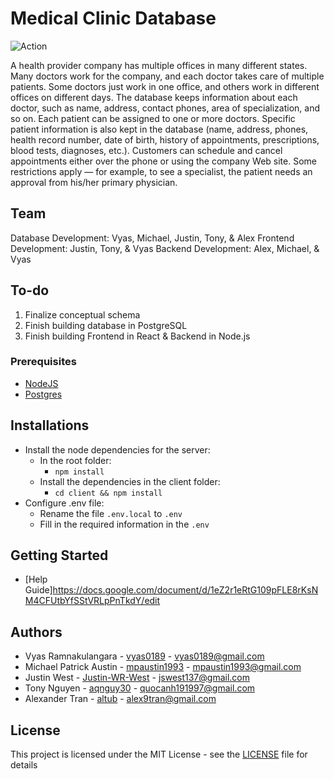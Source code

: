 # Medical Clinic Database

![Action](https://img.shields.io/github/workflow/status/vyas0189/COSC-3380-Database/server?style=for-the-badge)

A health provider company has multiple offices in many different states. Many doctors work for the company, and each doctor takes care of multiple patients. Some doctors just work in one office, and others work in different offices on different days. The database keeps information about each doctor, such as name, address, contact phones, area of specialization, and so on. Each patient can be assigned to one or more doctors. Specific patient information is also kept in the database (name, address, phones, health record number, date of birth, history of appointments, prescriptions, blood tests, diagnoses, etc.). Customers can schedule and cancel appointments either over the phone or using the company Web site. Some restrictions apply — for example, to see a specialist, the patient needs an approval from his/her primary physician.

## Team

Database Development: Vyas, Michael, Justin, Tony, & Alex
Frontend Development: Justin, Tony, & Vyas
Backend Development: Alex, Michael, & Vyas

## To-do

1) Finalize conceptual schema
2) Finish building database in PostgreSQL
3) Finish building Frontend in React & Backend in Node.js

### Prerequisites

* [NodeJS](https://nodejs.org/en/download/)
* [Postgres](https://www.postgresql.org/download/)
  
## Installations
* Install the node dependencies for the server:
  - In the root folder:
    - `npm install`
  - Install the dependencies in the client folder:
    - `cd client && npm install`
* Configure .env file:
  - Rename the file `.env.local` to `.env`
  - Fill in the required information in the `.env` 

## Getting Started

* [Help Guide]https://docs.google.com/document/d/1eZ2r1eRtG109pFLE8rKsNM4CFUtbYfSStVRLpPnTkdY/edit

## Authors

* Vyas Ramnakulangara - [vyas0189](https://github.com/vyas0189) - vyas0189@gmail.com
* Michael Patrick Austin - [mpaustin1993](https://github.com/mpaustin1993) - mpaustin1993@gmail.com
* Justin West - [Justin-WR-West](https://github.com/Justin-WR-West) - jswest137@gmail.com
* Tony Nguyen - [aqnguy30](https://github.com/aqnguy30) - quocanh191997@gmail.com
* Alexander Tran - [altub](https://github.com/altub) - alex9tran@gmail.com

## License

This project is licensed under the MIT License - see the [LICENSE](LICENSE) file for details
